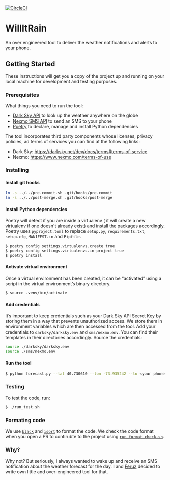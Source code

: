 [![CircleCI](https://circleci.com/gh/khfayzullaev/willitrain.svg?style=svg)](https://circleci.com/gh/khfayzullaev/willitrain)

# WillItRain

An over engineered tool to deliver the weather notifications and alerts to your phone.

## Getting Started

These instructions will get you a copy of the project up and running on your local machine for development and testing purposes.

### Prerequisites

What things you need to run the tool:

- [Dark Sky API](https://darksky.net/dev) to look up the weather anywhere on the globe
- [Nexmo SMS API](https://developer.nexmo.com/) to send an SMS to your phone
- [Poetry](https://github.com/sdispater/poetry) to declare, manage and install Python dependencies

The tool incorporates third party components whose licenses, privacy policies, ad terms of services you can find at the following links:
- Dark Sky: https://darksky.net/dev/docs/terms#terms-of-service
- Nexmo: https://www.nexmo.com/terms-of-use

### Installing


#### Install git hooks

```bash
ln -s ../../pre-commit.sh .git/hooks/pre-commit
ln -s ../../post-merge.sh .git/hooks/post-merge
```

#### Install Python dependencies

Poetry will detect if you are inside a virtualenv ( it will create a new virtualenv if one doesn't already exist)  and install the packages accordingly. Poetry uses `pyproject.toml` to replace `setup.py`, `requirements.txt`, `setup.cfg`, `MANIFEST.in` and `Pipfile`.

```bash
$ poetry config settings.virtualenvs.create true
$ poetry config settings.virtualenvs.in-project true
$ poetry install
```

#### Activate virtual environment

Once a virtual environment has been created, it can be “activated” using a script in the virtual environment’s binary directory.

```bash
$ source .venv/bin/activate
```

#### Add credentials

It’s important to keep credentials such as your Dark Sky API Secret Key  by storing them in a way that prevents unauthorized access. We store them in environment variables which are then accessed from the tool. Add your credentials to `darksky/darksky.env` and `sms/nexmo.env`. You can find their templates in their directories accordingly. Source the credentials:

```bash
source ./darksky/darksky.env
source ./sms/nexmo.env
```

#### Run the tool

```bash
$ python forecast.py --lat 40.730610 --lon -73.935242 --to <your phone number>
```

### Testing

To test the code, run:

```bash
$ ./run_test.sh
```

### Formating code

We use [`black`](https://github.com/psf/black) and [`isort`](https://github.com/timothycrosley/isort) to format the code. We check the code format when you open a PR to contirubte to the project using [`run_format_check.sh`](run_format_check.sh).

### Why?

Why not? But seriously, I always wanted to wake up and receive an SMS notification about the weather forecast for the day. I and [Feruz](https://github.com/FeruzOripov) decided to write own little and over-engineered tool for that.
